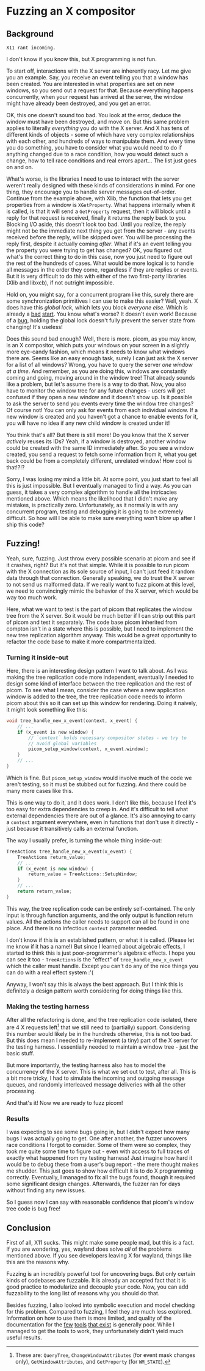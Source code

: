 # Fuzzing an X compositor

## Background

~~~admonish warning
X11 rant incoming.
~~~

I don't know if you know this, but X programming is not fun.

To start off, interactions with the X server are inherently racy. Let me give you an example. Say, you receive an event telling you that a window has been created. You are interested in what properties are set on new windows, so you send out a request for that. Because everything happens concurrently, when your request has arrived at the server, the window might have already been destroyed, and you get an error.

OK, this one doesn't sound too bad. You look at the error, deduce the window must have been destroyed, and move on. But this same problem applies to literally _everything_ you do with the X server. And X has tens of different kinds of objects - some of which have very complex relationships with each other, and hundreds of ways to manipulate them. And every time you do something, you have to consider what you would need to do if anything changed due to a race condition, how you would detect such a change, how to tell race conditions and real errors apart... The list just goes on and on.

What's worse, is the libraries I need to use to interact with the server weren't really designed with these kinds of considerations in mind. For one thing, they encourage you to handle server messages out-of-order. Continue from the example above, with Xlib, the function that lets you get properties from a window is `XGetProperty`. What happens internally when it is called, is that it will send a `GetProperty` request, then it will block until a reply for that request is received, finally it returns the reply back to you. Blocking I/O aside, this doesn't look too bad. Until you realize, the reply might not be the immediate next thing you get from the server - any events received before the reply, will be skipped over. You will be processing the reply first, despite it actually coming _after_. What if it's an event telling you the property you were trying to get has changed? OK, you figured out what's the correct thing to do in this case, now you just need to figure out the rest of the hundreds of cases. What would be more logical is to handle all messages in the order they come, regardless if they are replies or events. But it is very difficult to do this with either of the two first-party libraries (Xlib and libxcb), if not outright impossible.

Hold on, you might say, for a concurrent program like this, surely there are some synchronization primitives I can use to make this easier? Well, yeah. X does have this _global lock_, which lets you block _everyone else_. Which is already a [bad](https://en.wikipedia.org/wiki/Giant_lock) [start](https://en.wikipedia.org/wiki/Global_interpreter_lock). You know what's worse? It doesn't even work! Because of a [bug](2024-06-xorg-bug.html), holding the global lock doesn't fully prevent the server state from changing! It's useless!

Does this sound bad enough? Well, there is more. picom, as you may know, is an X compositor, which puts your windows on your screen in a slightly more eye-candy fashion, which means it needs to know what windows there are. Seems like an easy enough task, surely I can just ask the X server for a list of all windows? Wrong, you have to query the server _one window at a time_. And remember, as you are doing this, windows are constantly coming and going, moving around in the window tree! That already sounds like a problem, but let's assume there is a way to do that. Now, you also have to monitor the window tree for any future changes - users will get confused if they open a new window and it doesn't show up. Is it possible to ask the server to send you events every time the window tree changes? Of course not! You can only ask for events from each individual window. If a new window is created and you haven't got a chance to enable events for it, you will have no idea if any new child window is created under it!

You think that's all? But there is still more! Do you know that the X server _actively_ reuses its IDs? Yeah, if a window is destroyed, another window could be created with the same ID immediately after. So you see a window created, you send a request to fetch some information from it, what you get back could be from a completely different, unrelated window! How cool is that!?!?

Sorry, I was losing my mind a little bit. At some point, you just start to feel all this is just impossible. But I eventually managed to find a way. As you can guess, it takes a very complex algorithm to handle all the intricacies mentioned above. Which means the likelihood that I didn't make any mistakes, is practically zero. Unfortunately, as it normally is with any concurrent program, testing and debugging it is going to be extremely difficult. So how will I be able to make sure everything won't blow up after I ship this code?

## Fuzzing!

Yeah, sure, fuzzing. Just throw every possible scenario at picom and see if it crashes, right? But it's not that simple. While it is possible to run picom with the X connection as its sole source of input, I can't just feed it random data through that connection. Generally speaking, we do trust the X server to not send us malformed data. If we really want to fuzz picom at this level, we need to convincingly mimic the behavior of the X server, which would be way too much work.

Here, what we want to test is the part of picom that replicates the window tree from the X server. So it would be much better if I can strip out this part of picom and test it separately. The code base picom inherited from compton isn't in a state where this is possible, but I need to implement the new tree replication algorithm anyway. This would be a great opportunity to refactor the code base to make it more compartmentalized. 

### Turning it inside-out

Here, there is an interesting design pattern I want to talk about. As I was making the tree replication code more independent, eventually I needed to design some kind of interface between the tree replication and the rest of picom. To see what I mean, consider the case where a new application window is added to the tree, the tree replication code needs to inform picom about this so it can set up this window for rendering. Doing it naively, it might look something like this:

```c
void tree_handle_new_x_event(context, x_event) {
    // ...
    if (x_event is new window) {
	    // `context` holds necessary compositor states - we try to
	    // avoid global variables
        picom_setup_window(context, x_event.window);
    }
    // ...
}
```

Which is fine. But `picom_setup_window` would involve much of the code we aren't testing, so it must be stubbed out for fuzzing. And there could be many more cases like this.

This is one way to do it, and it does work. I don't like this, because I feel it's too easy for extra dependencies to creep in. And it's difficult to tell what external dependencies there are out of a glance. It's also annoying to carry a `context` argument everywhere, even in functions that don't use it directly - just because it transitively calls an external function.

The way I usually prefer, is turning the whole thing inside-out:

```cpp
TreeActions tree_handle_new_x_event(x_event) {
	TreeActions return_value;
    // ...
    if (x_event is new window) {
	    return_value = TreeActions::SetupWindow;
    }
    // ...
    return return_value;
}
```

This way, the tree replication code can be entirely self-contained. The only input is through function arguments, and the only output is function return values. All the actions the caller needs to support can all be found in one place. And there is no infectious `context` parameter needed.

I don't know if this is an established pattern, or what it is called. (Please let me know if it has a name!) But since I learned about algebraic effects, I started to think this is just poor-programmer's algebraic effects. I hope you can see it too - `TreeActions` is the "effect" of `tree_handle_new_x_event` which the caller must handle. Except you can't do any of the nice things you can do with a real effect system :'( 

Anyway, I won't say this is always the best approach. But I think this is definitely a design pattern worth considering for doing things like this.

### Making the testing harness

After all the refactoring is done, and the tree replication code isolated, there are 4 X requests left[^requests] that we still need to (partially) support. Considering this number would likely be in the hundreds otherwise, this is not too bad. But this does mean I needed to re-implement (a tiny) part of the X server for the testing harness. I essentially needed to maintain a window tree - just the basic stuff.

But more importantly, the testing harness also has to model the concurrency of the X server. This is what we set out to test, after all. This is a bit more tricky, I had to simulate the incoming and outgoing message queues, and randomly interleaved message deliveries with all the other processing.

And that's it! Now we are ready to fuzz picom!

### Results

I was expecting to see some bugs going in, but I didn't expect how many bugs I was actually going to get. One after another, the fuzzer uncovers race conditions I forgot to consider. Some of them were so complex, they took me quite some time to figure out - even with access to full traces of exactly what happened from my testing harness! Just imagine how hard it would be to debug these from a user's bug report - the mere thought makes me shudder. This just goes to show how difficult it is to do X programming correctly. Eventually, I managed to fix all the bugs found, though it required some significant design changes. Afterwards, the fuzzer ran for days without finding any new issues.

So I guess now I can say with reasonable confidence that picom's window tree code is bug free!

## Conclusion

First of all, X11 sucks. This might make some people mad, but this is a fact. If you are wondering, yes, wayland does solve _all_ of the problems mentioned above. If you see developers leaving X for wayland, things like this are the reasons why.

Fuzzing is an incredibly powerful tool for uncovering bugs. But only certain kinds of codebases are fuzzable. It is already an accepted fact that it is good practice to modularize and decouple your code. Now, you can add fuzzability to the long list of reasons why you should do that.

Besides fuzzing, I also looked into symbolic execution and model checking for this problem. Compared to fuzzing, I feel they are much less explored. Information on how to use them is more limited, and quality of the documentation for the [few](https://www.cprover.org/cbmc/) [tools](https://klee-se.org/releases/docs/v3.1/docs/) [that exist](https://github.com/quarkslab/tritondse) is generally poor. While I managed to get the tools to work, they unfortunately didn't yield much useful results.


[^requests]: These are: `QueryTree`, `ChangeWindowAttributes` (for event mask changes only), `GetWindowAttributes`, and `GetProperty` (for `WM_STATE`).
